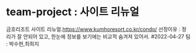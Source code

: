 # team-project : 사이트 리뉴얼
금호리조트 사이트 리뉴얼.https://www.kumhoresort.co.kr/condo/
선정이유 : 정리가 잘 안되어 있고, 한눈에 정보를 보기에는 비교적 숨겨져 있어서.
#2022-04-27 
팀 : 박수현,최희지
